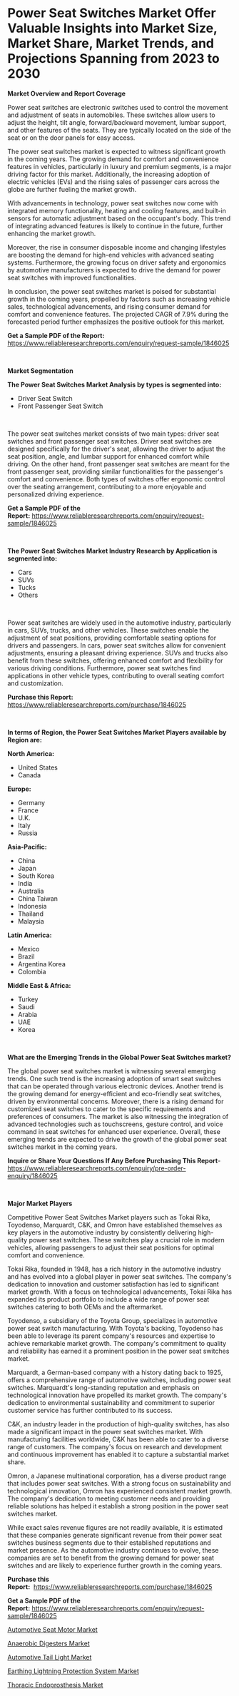 <p><h1>Power Seat Switches Market Offer Valuable Insights into Market Size, Market Share, Market Trends, and Projections Spanning from 2023 to 2030</h1></p><p><strong>Market Overview and Report Coverage</strong></p>
<p><p>Power seat switches are electronic switches used to control the movement and adjustment of seats in automobiles. These switches allow users to adjust the height, tilt angle, forward/backward movement, lumbar support, and other features of the seats. They are typically located on the side of the seat or on the door panels for easy access.</p><p>The power seat switches market is expected to witness significant growth in the coming years. The growing demand for comfort and convenience features in vehicles, particularly in luxury and premium segments, is a major driving factor for this market. Additionally, the increasing adoption of electric vehicles (EVs) and the rising sales of passenger cars across the globe are further fueling the market growth.</p><p>With advancements in technology, power seat switches now come with integrated memory functionality, heating and cooling features, and built-in sensors for automatic adjustment based on the occupant's body. This trend of integrating advanced features is likely to continue in the future, further enhancing the market growth.</p><p>Moreover, the rise in consumer disposable income and changing lifestyles are boosting the demand for high-end vehicles with advanced seating systems. Furthermore, the growing focus on driver safety and ergonomics by automotive manufacturers is expected to drive the demand for power seat switches with improved functionalities.</p><p>In conclusion, the power seat switches market is poised for substantial growth in the coming years, propelled by factors such as increasing vehicle sales, technological advancements, and rising consumer demand for comfort and convenience features. The projected CAGR of 7.9% during the forecasted period further emphasizes the positive outlook for this market.</p></p>
<p><strong>Get a Sample PDF of the Report:</strong> <a href="https://www.reliableresearchreports.com/enquiry/request-sample/1846025">https://www.reliableresearchreports.com/enquiry/request-sample/1846025</a></p>
<p>&nbsp;</p>
<p><strong>Market Segmentation</strong></p>
<p><strong>The Power Seat Switches Market Analysis by types is segmented into:</strong></p>
<p><ul><li>Driver Seat Switch</li><li>Front Passenger Seat Switch</li></ul></p>
<p>&nbsp;</p>
<p><p>The power seat switches market consists of two main types: driver seat switches and front passenger seat switches. Driver seat switches are designed specifically for the driver's seat, allowing the driver to adjust the seat position, angle, and lumbar support for enhanced comfort while driving. On the other hand, front passenger seat switches are meant for the front passenger seat, providing similar functionalities for the passenger's comfort and convenience. Both types of switches offer ergonomic control over the seating arrangement, contributing to a more enjoyable and personalized driving experience.</p></p>
<p><strong>Get a Sample PDF of the Report:</strong>&nbsp;<a href="https://www.reliableresearchreports.com/enquiry/request-sample/1846025">https://www.reliableresearchreports.com/enquiry/request-sample/1846025</a></p>
<p>&nbsp;</p>
<p><strong>The Power Seat Switches Market Industry Research by Application is segmented into:</strong></p>
<p><ul><li>Cars</li><li>SUVs</li><li>Tucks</li><li>Others</li></ul></p>
<p>&nbsp;</p>
<p><p>Power seat switches are widely used in the automotive industry, particularly in cars, SUVs, trucks, and other vehicles. These switches enable the adjustment of seat positions, providing comfortable seating options for drivers and passengers. In cars, power seat switches allow for convenient adjustments, ensuring a pleasant driving experience. SUVs and trucks also benefit from these switches, offering enhanced comfort and flexibility for various driving conditions. Furthermore, power seat switches find applications in other vehicle types, contributing to overall seating comfort and customization.</p></p>
<p><strong>Purchase this Report:</strong>&nbsp; <a href="https://www.reliableresearchreports.com/purchase/1846025">https://www.reliableresearchreports.com/purchase/1846025</a></p>
<p>&nbsp;</p>
<p><strong>In terms of Region, the Power Seat Switches Market Players available by Region are:</strong></p>
<p>
    <p> <strong> North America: </strong>
        <ul>
            <li>United States</li>
            <li>Canada</li>
        </ul>
        </p> 
    <p> <strong> Europe: </strong>
        <ul>
            <li>Germany</li>
            <li>France</li>
            <li>U.K.</li>
            <li>Italy</li>
            <li>Russia</li>
        </ul>
        </p> 
    <p> <strong> Asia-Pacific: </strong>
        <ul>
            <li>China</li>
            <li>Japan</li>
            <li>South Korea</li>
            <li>India</li>
            <li>Australia</li>
            <li>China Taiwan</li>
            <li>Indonesia</li>
            <li>Thailand</li>
            <li>Malaysia</li>
        </ul>
        </p> 
    <p> <strong> Latin America: </strong>
        <ul>
            <li>Mexico</li>
            <li>Brazil</li>
            <li>Argentina Korea</li>
            <li>Colombia</li>
        </ul>
        </p> 
    <p> <strong> Middle East & Africa: </strong>
        <ul>
            <li>Turkey</li>
            <li>Saudi</li>
            <li>Arabia</li>
            <li>UAE</li>
            <li>Korea</li>
        </ul>
    </p>
    </p>
<p>&nbsp;</p>
<p><strong>What are the Emerging Trends in the Global Power Seat Switches market?</strong></p>
<p><p>The global power seat switches market is witnessing several emerging trends. One such trend is the increasing adoption of smart seat switches that can be operated through various electronic devices. Another trend is the growing demand for energy-efficient and eco-friendly seat switches, driven by environmental concerns. Moreover, there is a rising demand for customized seat switches to cater to the specific requirements and preferences of consumers. The market is also witnessing the integration of advanced technologies such as touchscreens, gesture control, and voice command in seat switches for enhanced user experience. Overall, these emerging trends are expected to drive the growth of the global power seat switches market in the coming years.</p></p>
<p><strong>Inquire or Share Your Questions If Any Before Purchasing This Report</strong>- <a href="https://www.reliableresearchreports.com/enquiry/pre-order-enquiry/1846025">https://www.reliableresearchreports.com/enquiry/pre-order-enquiry/1846025</a></p>
<p>&nbsp;</p>
<p><strong>Major Market Players</strong></p>
<p><p>Competitive Power Seat Switches Market players such as Tokai Rika, Toyodenso, Marquardt, C&K, and Omron have established themselves as key players in the automotive industry by consistently delivering high-quality power seat switches. These switches play a crucial role in modern vehicles, allowing passengers to adjust their seat positions for optimal comfort and convenience.</p><p>Tokai Rika, founded in 1948, has a rich history in the automotive industry and has evolved into a global player in power seat switches. The company's dedication to innovation and customer satisfaction has led to significant market growth. With a focus on technological advancements, Tokai Rika has expanded its product portfolio to include a wide range of power seat switches catering to both OEMs and the aftermarket.</p><p>Toyodenso, a subsidiary of the Toyota Group, specializes in automotive power seat switch manufacturing. With Toyota's backing, Toyodenso has been able to leverage its parent company's resources and expertise to achieve remarkable market growth. The company's commitment to quality and reliability has earned it a prominent position in the power seat switches market.</p><p>Marquardt, a German-based company with a history dating back to 1925, offers a comprehensive range of automotive switches, including power seat switches. Marquardt's long-standing reputation and emphasis on technological innovation have propelled its market growth. The company's dedication to environmental sustainability and commitment to superior customer service has further contributed to its success.</p><p>C&K, an industry leader in the production of high-quality switches, has also made a significant impact in the power seat switches market. With manufacturing facilities worldwide, C&K has been able to cater to a diverse range of customers. The company's focus on research and development and continuous improvement has enabled it to capture a substantial market share.</p><p>Omron, a Japanese multinational corporation, has a diverse product range that includes power seat switches. With a strong focus on sustainability and technological innovation, Omron has experienced consistent market growth. The company's dedication to meeting customer needs and providing reliable solutions has helped it establish a strong position in the power seat switches market.</p><p>While exact sales revenue figures are not readily available, it is estimated that these companies generate significant revenue from their power seat switches business segments due to their established reputations and market presence. As the automotive industry continues to evolve, these companies are set to benefit from the growing demand for power seat switches and are likely to experience further growth in the coming years.</p></p>
<p><strong>Purchase this Report:</strong>&nbsp;&nbsp;<a href="https://www.reliableresearchreports.com/purchase/1846025">https://www.reliableresearchreports.com/purchase/1846025</a></p>
<p></p>
<p><strong>Get a Sample PDF of the Report:</strong>&nbsp;<a href="https://www.reliableresearchreports.com/enquiry/request-sample/1846025">https://www.reliableresearchreports.com/enquiry/request-sample/1846025</a></p>
<p><p><a href="https://github.com/JameTravis/Market-Research-Report-List-2/blob/main/automotive-seat-motor-market.md">Automotive Seat Motor Market</a></p><p><a href="https://medium.com/@angelaarnold1941/analyzing-anaerobic-digesters-market-global-industry-perspective-and-forecast-2023-to-2030-368a1e9dc162">Anaerobic Digesters Market</a></p><p><a href="https://github.com/RichRobinson5/Market-Research-Report-List-2/blob/main/automotive-tail-light-market.md">Automotive Tail Light Market</a></p><p><a href="https://medium.com/@ewellklocko/earthing-lightning-protection-system-market-report-reveals-the-latest-trends-and-growth-5ad9fd7d1a0f">Earthing Lightning Protection System Market</a></p><p><a href="https://www.linkedin.com/pulse/decoding-thoracic-endoprosthesis-market-deep-dive-latest-11bge/">Thoracic Endoprosthesis Market</a></p></p>